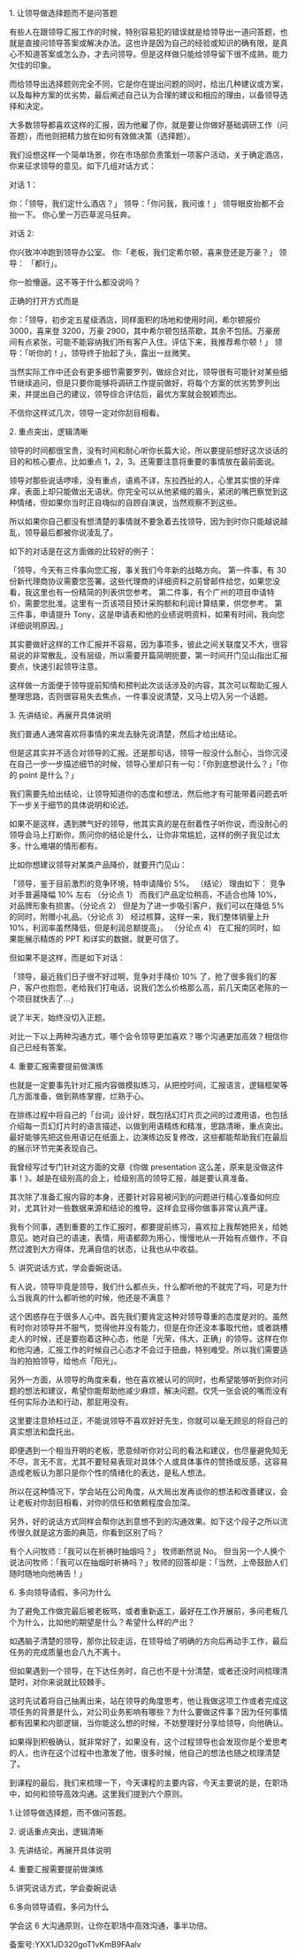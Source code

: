1\. 让领导做选择题而不是问答题

有些人在跟领导汇报工作的时候，特别容易犯的错误就是给领导出一道问答题，也就是直接问领导答案或解决办法。这也许是因为自己的经验或知识的确有限，是真心不知道答案或怎么办，才去问领导。但是这样做只能给领导留下很不成熟，能力欠佳的印象。

而给领导出选择题则完全不同，它是你在提出问题的同时，给出几种建议或方案，以及每种方案的优劣势，最后阐述自己认为合理的建议和相应的理由，以备领导选择和决定。

大多数领导都喜欢这样的汇报，因为他雇了你，就是要让你做好基础调研工作（问答题），而他则把精力放在如何有效做决策（选择题）。

我们设想这样一个简单场景，你在市场部负责策划一项客户活动，关于确定酒店，你来征求领导的意见。如下几组对话方式：

对话 1：

你：「领导，我们定什么酒店？」 领导：「你问我，我问谁！」 领导眼皮抬都不会抬一下。 你心里一万匹草泥马狂奔。

对话 2:

你兴致冲冲跑到领导办公室。 你:「老板，我们定希尔顿，喜来登还是万豪？」 领导： 「都行」。

你一脸懵逼。这不等于什么都没说吗？

正确的打开方式而是

你：「领导，初步定五星级酒店，同样面积的场地和使用时间，希尔顿报价 3000，喜来登 3200，万豪 2900，其中希尔顿包括茶歇，其余不包括。万豪房间有点紧张，可能不能容纳我们所有客户入住。评估下来，我推荐希尔顿！」 领导：「听你的！」，领导终于抬起了头，露出一丝微笑。

当然实际工作中还会有更多细节需要罗列，做综合对比，领导很有可能针对某些细节继续追问，但是只要你能够将调研工作提前做好，将每个方案的优劣势罗列出来，并提出自己的建议，领导综合评估后，最优方案就会脱颖而出。

不信你这样试几次，领导一定对你刮目相看。

2\. 重点突出，逻辑清晰

领导的时间都很宝贵，没有时间和耐心听你长篇大论，所以要提前想好这次谈话的目的和核心要点，比如重点 1，2，3。还需要注意将重要的事情放在最前面说。

领导对那些说话啰嗦，没有重点，语焉不详，东拉西扯的人，心里其实恨的牙痒痒，表面上却只能做出无语状。你完全可以从他紧缩的眉头，紧闭的嘴巴察觉到这种情绪，但如果你当时正自嗨似的自顾自演说，当然观察不到这些。

所以如果你自己都没有想清楚的事情就不要急着去找领导，因为到时你只能越说越乱，领导最后都被你说凌乱了。

如下的对话是在这方面做的比较好的例子：

「领导，今天有三件事向您汇报，事关我们今年新的战略方向。 第一件事，有 30 份新代理商协议需要您签署。这些代理商的详细资料之前曾邮件给您，如果您没看，我这里也有一份精简的列表供您参考。 第二件事，有个广州的项目申请特价，需要您批准。这里有一页该项目预计采购额和利润计算结果，供您参考。 第三件事，申请提升 Tony，这是申请表和他的业绩说明资料，如果有时间，我向您详细说明原因。」

其实要做好这样的工作汇报并不容易，因为事项多，彼此之间关联度又不大，很容易说的非常散乱，没有层级，所以需要开篇简明扼要，第一时间开门见山指出汇报要点，快速引起领导注意。

这样做一方面便于领导提前知情和预判此次谈话涉及的内容，其次可以帮助汇报人整理思路，否则很容易失去焦点，一件事没说清楚，又马上切入另一个话题。

3\. 先讲结论，再展开具体说明

我们普通人通常喜欢将事情的来龙去脉先说清楚，然后才给出结论。

但是这其实并不适合对领导的汇报。还是那句话，领导一般没什么耐心，当你沉浸在自己一步一步描述细节的时候，领导心里却只有一句：「你到底想说什么？」「你的 point 是什么？」

我们需要先给出结论，让领导知道你的态度和想法，然后他才有可能带着问题去听下一步关于细节的具体说明和论述。

如果不是这样，遇到脾气好的领导，他其实真的是在耐着性子听你说，而没耐心的领导会马上打断你，质问你的结论是什么，让你非常尴尬，这样的例子我见过太多，什么难堪的情形都有。

比如你想建议领导对某类产品降价，就要开门见山：

「领导，鉴于目前激烈的竞争环境，特申请降价 5\%。 （结论） 理由如下： 竞争对手普遍降幅 10\% 左右 （分论点 1） 而我们产品定位稍高，不适合也降 10\%，对品牌形象有损害。（分论点 2） 但是为了进一步吸引客户，我们可以在降低 5\% 的同时，附赠小礼品。（分论点 3） 经过核算，这样一来，我们整体销量上升 10\%，利润率虽然降低，但是利润总额提高」。 （分论点 4） 在汇报的同时，如果能展示精炼的 PPT 和详实的数据，就更可信了。

但如果不是这样，而是如下对话：

「领导，最近我们日子很不好过啊，竞争对手降价 10\% 了，抢了很多我们的客户，客户也抱怨，老给我们打电话，说我们怎么价格那么高，前几天南区老陈的一个项目就快丢了…」

说了半天，始终没切入正题。

对比一下以上两种沟通方式，哪个会令领导更加喜欢？哪个沟通更加高效？相信你自己已经有答案。

4\. 重要汇报需要提前做演练

也就是一定要事先针对汇报内容做模拟练习，从把控时间，汇报语言，逻辑框架等几方面准备，做到熟练掌握，烂熟于心。

在排练过程中将自己的「台词」设计好，既包括幻灯片页之间的过渡用语，也包括介绍每一页幻灯片时的语言描述，以做到用语精炼和精准，思路清晰，重点突出。最好能够先把这些用语记在纸面上，边演练边反复修改，这些都能帮助我们在最后的展示环节完美表现自己。

我曾经写过专门针对这方面的文章《你做 presentation 这么差，原来是没做这件事！》。越是在级别高的会上，给级别高的领导汇报，越是要认真准备。

其次除了准备汇报内容的本身，还要针对容易被问到的问题进行精心准备如何应对，尤其针对一些数据来源和结论的推导。这样会显得你做事非常认真严谨。

我有个同事，遇到重要的工作汇报时，都要提前练习，喜欢拉上我帮她把关，给她意见。她对自己的语速，表情，用语都颇为用心，慢慢地从一开始有点做作，不自然过渡到大方得体，充满自信的状态，让我也从中收益。

5\. 讲究说话方式，学会委婉说话。

有人说，领导毕竟是领导，我们什么都点头，什么都听他的不就完了吗，可是为什么当我真的什么都听他的时候，他还是不满意？

这个困惑存在于很多人心中。首先我们要肯定这种对领导尊重的态度是对的。虽然有时你对领导并不服气，觉得他并没有能力，但是在你还没本事取代他，或者跳槽走人的时候，还是要抱着这种心态，他是「光荣，伟大，正确」的领导。这样在你和他沟通，汇报工作的时候自己心态才不会过于扭曲，特别难受。所以我们需要适当的拍拍领导，给他点「阳光」。

另外一方面，从领导的角度来看，他在喜欢被认可的同时，也希望能够听到你对问题的想法和建议，希望你能帮助他减少麻烦，解决问题。仅凭一张会说的嘴而没有任何实际办法和行动，那屁用没有。

这里要注意矫枉过正，不能说领导不喜欢好好先生，你就可以毫无顾忌的将自己的真实想法和盘托出。

即便遇到一个相当开明的老板，愿意倾听你对公司的看法和建议，也尽量避免知无不尽，言无不言。尤其不要轻易表现对具体个人或具体事件的赞扬或反感，这容易造成老板认为那只是你个性的情绪化的表达，是私人想法。

所以在这种情况下，学会站在公司角度，从大局出发再谈你的想法和改善建议，会让老板对你刮目相看，对你的信任和依赖程度会加深。

另外，好的说话方式同样会帮你达到意想不到的沟通效果。如下这个段子之所以流传很久就是这方面的典范，你看到区别了吗？

有个人问牧师：「我可以在祈祷时抽烟吗？」 牧师断然说 No。 但当另一个人换个说法问牧师：「我可以在抽烟时祈祷吗？」牧师的回答却是：「当然，上帝鼓励人们随时随地向他祷告！」

6\. 多向领导请假，多问为什么

为了避免工作做完最后被老板骂，或者重新返工，最好在工作开展前，多问老板几个为什么，比如他的期望是什么？希望什么样的产出？

如遇脑子清楚的领导，那你比较走运，在领导给了明确的方向后再动手工作，最后任务的完成质量也会八九不离十。

但如果遇到一个领导，在下达任务时，自己也不是十分清楚，或者还没时间梳理清楚时，对你来说就比较棘手。

这时先试着将自己抽离出来，站在领导的角度思考，他让我做这项工作或者完成这项任务的背景是什么，对公司业务影响有哪些？为什么要做这件事？因为任何事情都有因果和内部逻辑，当你能这么想的时候，不妨整理好分享给领导，向他确认。

如果得到积极确认，就非常好了，如果没有，这个过程领导也会发现你是个爱思考的人，也许在这个过程中也激发了他，很多时候，他自己的想法也随之梳理清楚了。

到课程的最后，我们来梳理一下，今天课程的主要内容，今天主要说的是，在职场中，如何和领导高效沟通。这里我们提到六个原则。

1.让领导做选择题，而不做问答题。

2\. 说话重点突出，逻辑清晰

3\. 先讲结论，再展开具体说明

4\. 重要汇报需要提前做演练

5.讲究说话方式，学会委婉说话

6.多向领导请假，多问为什么

学会这 6 大沟通原则，让你在职场中高效沟通，事半功倍。

备案号:YXX1JD320goT1vKmB9FAalv